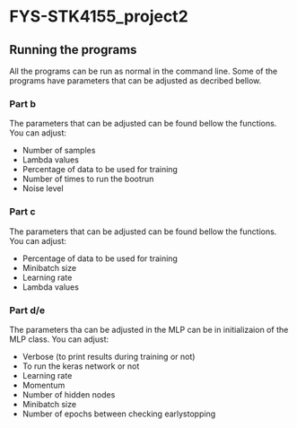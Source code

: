 # FYS-STK4155_project2

## Running the programs
All the programs can be run as normal in the command line. Some of the programs have parameters that can be adjusted as decribed bellow.

### Part b
The parameters that can be adjusted can be found bellow the functions. You can adjust:
- Number of samples
- Lambda values
- Percentage of data to be used for training
- Number of times to run the bootrun
- Noise level

### Part c
The parameters that can be adjusted can be found bellow the functions. You can adjust:
- Percentage of data to be used for training
- Minibatch size
- Learning rate
- Lambda values

### Part d/e
The parameters tha can be adjusted in the MLP can be in initializaion of the MLP class. You can adjust:
- Verbose (to print results during training or not)
- To run the keras network or not
- Learning rate
- Momentum
- Number of hidden nodes
- Minibatch size
- Number of epochs between checking earlystopping
